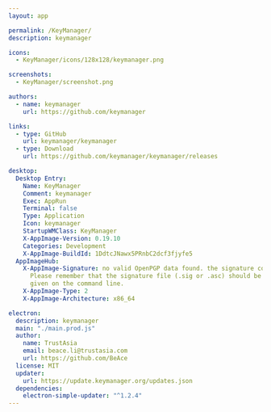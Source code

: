 ```yaml
---
layout: app

permalink: /KeyManager/
description: keymanager

icons:
  - KeyManager/icons/128x128/keymanager.png

screenshots:
  - KeyManager/screenshot.png

authors:
  - name: keymanager
    url: https://github.com/keymanager

links:
  - type: GitHub
    url: keymanager/keymanager
  - type: Download
    url: https://github.com/keymanager/keymanager/releases

desktop:
  Desktop Entry:
    Name: KeyManager
    Comment: keymanager
    Exec: AppRun
    Terminal: false
    Type: Application
    Icon: keymanager
    StartupWMClass: KeyManager
    X-AppImage-Version: 0.19.10
    Categories: Development
    X-AppImage-BuildId: 1DdtcJNawx5PRnbC2dcf3fjyfe5
  AppImageHub:
    X-AppImage-Signature: no valid OpenPGP data found. the signature could not be verified.
      Please remember that the signature file (.sig or .asc) should be the first file
      given on the command line.
    X-AppImage-Type: 2
    X-AppImage-Architecture: x86_64

electron:
  description: keymanager
  main: "./main.prod.js"
  author:
    name: TrustAsia
    email: beace.li@trustasia.com
    url: https://github.com/BeAce
  license: MIT
  updater:
    url: https://update.keymanager.org/updates.json
  dependencies:
    electron-simple-updater: "^1.2.4"
---
```

